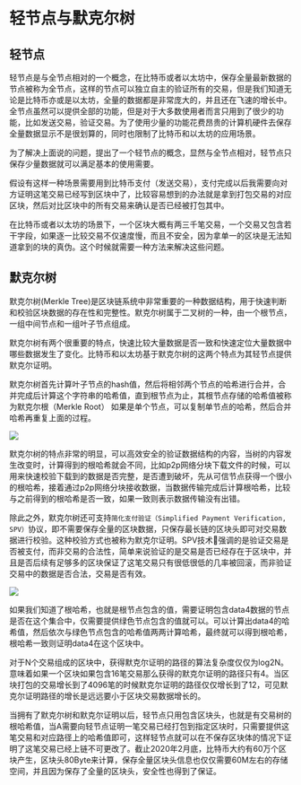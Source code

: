 # 轻节点与默克尔树

## 轻节点

轻节点是与全节点相对的一个概念，在比特币或者以太坊中，保存全量最新数据的节点被称为全节点，这样的节点可以独立自主的验证所有的交易，但是我们知道无论是比特币亦或是以太坊，全量的数据都是非常庞大的，并且还在飞速的增长中。全节点虽然可以提供全部的功能，但是对于大多数使用者而言只用到了很少的功能，比如发送交易，验证交易。为了使用少量的功能花费昂贵的计算机硬件去保存全量数据显示不是很划算的，同时也限制了比特币和以太坊的应用场景。

为了解决上面说的问题，提出了一个轻节点的概念，显然与全节点相对，轻节点只保存少量数据就可以满足基本的使用需要。

假设有这样一种场景需要用到比特币支付（发送交易），支付完成以后我需要向对方证明这笔交易已经写到区块中了，比较容易想到的办法就是拿到打包交易的对应区块，然后对比区块中的所有交易来确认是否已经被打包其中。

在比特币或者以太坊的场景下，一个区块大概有两三千笔交易，一个交易又包含若干字段，如果逐一比较交易不仅速度慢，而且不安全，因为拿单一的区块是无法知道拿到的块的真伪。这个时候就需要一种方法来解决这些问题。

## 默克尔树
默克尔树(Merkle Tree)是区块链系统中非常重要的一种数据结构，用于快速判断和校验区块数据的存在性和完整性。默克尔树属于二叉树的一种，由一个根节点，一组中间节点和一组叶子节点组成。

默克尔树有两个很重要的特点，快速比较大量数据是否一致和快速定位大量数据中哪些数据发生了变化。比特币和以太坊基于默克尔树的这两个特点为其轻节点提供默克尔证明。

默克尔树首先计算叶子节点的hash值，然后将相邻两个节点的哈希进行合并，合并完成后计算这个字符串的哈希值，直到根节点为止，其根节点存储的哈希值被称为默克尔根（Merkle Root） 如果是单个节点，可以复制单节点的哈希，然后合并哈希再重复上面的过程。

![](https://github.com/Ice-Storm/structure-and-interpretation-of-blockchain/blob/master/img/chapter_6/6_1.png?raw=true)

默克尔树的特点非常的明显，可以高效安全的验证数据结构的内容，当树的内容发生改变时，计算得到的根哈希就会不同，比如p2p网络分块下载文件的时候，可以用来快速校验下载到的数据是否完整，是否遭到破坏，先从可信节点获得一个很小的根哈希，接着通过p2p网络分块接收数据，当数据传输完成后计算根哈希，比较与之前得到的根哈希是否一致，如果一致则表示数据传输没有出错。

除此之外，默克尔树还可支持`简化支付验证（Simplified Payment Verification, SPV）`协议，即不需要保存全量的区块数据，只保存最长链的区块头即可对交易数据进行校验。这种校验方式也被称为默克尔证明。SPV技术强调的是验证交易是否被支付，而非交易的合法性，简单来说验证的是交易是否已经存在于区块中，并且是否后续有足够多的区块保证了这笔交易只有很低很低的几率被回滚，而非验证交易中的数据是否合法，交易是否有效。

![](https://github.com/Ice-Storm/structure-and-interpretation-of-blockchain/blob/master/img/chapter_6/6_2.png?raw=true)

如果我们知道了根哈希，也就是根节点包含的值，需要证明包含data4数据的节点是否在这个集合中，仅需要提供绿色节点包含的值就可以。可以计算出data4的哈希值，然后依次与绿色节点包含的哈希值两两计算哈希，最终就可以得到根哈希，根哈希一致则证明data4在这个区块中。

对于N个交易组成的区块中，获得默克尔证明的路径的算法复杂度仅仅为log2N。意味着如果一个区块如果包含16笔交易那么获得的默克尔证明的路径只有4。当区块打包的交易增长到了4096笔的时候默克尔证明的路径仅仅增长到了12，可见默克尔证明路径的增长是远远要小于区块交易数据增长的。

当拥有了默克尔树和默克尔证明以后，轻节点只用包含区块头，也就是有交易树的根哈希值，当A需要向轻节点证明一笔交易已经打包到指定区块时，只需要提供这笔交易和对应路径上的哈希值即可，这样轻节点就可以在不保存区块体的情况下证明了这笔交易已经上链不可更改了。截止2020年2月底，比特币大约有60万个区块产生，区块头80Byte来计算，保存全量区块头信息也仅仅需要60M左右的存储空间，并且因为保存了全量的区块头，安全性也得到了保证。